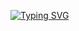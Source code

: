 <a href="https://git.io/typing-svg"><img src="https://readme-typing-svg.demolab.com?font=Fira+Code&pause=1000&color=7F8EB8&background=06060600&center=verdadeiro&vCenter=falso&repeat=verdadeiro&width=435&lines=Ol%C3%A1+!!+Eu+sou+Rafael+Aguiar...;Estudante+de+desenvolvimento+web;Seja+Bem+vindo+ao+meu+perfil" alt="Typing SVG" /></a>    


